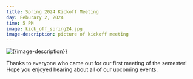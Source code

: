 ```yaml
---
title: Spring 2024 Kickoff Meeting
day: Feburary 2, 2024
time: 5 PM
image: kick_off_spring24.jpg
image-description: picture of kickoff meeting
---
```

![{{image-description}}]({{page.image}})

Thanks to everyone who came out for our first meeting of the semester! Hope you enjoyed hearing about all of our upcoming events. 

